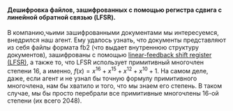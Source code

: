 #### Дешифровка файлов, зашифрованных с помощью регистра сдвига с линейной обратной связью (LFSR).

В компанию,чьими зашифрованными документами мы интересуемся, внедрился наш агент. Ему удалось узнать, что документы представляют из себя файлы формата fb2 (что выдает внутреннюю структуру документов), зашифрованы с помощью [linear-feedback shift register (LFSR)](https://en.wikipedia.org/wiki/Linear-feedback_shift_register), а также то, что LFSR использует примитивный многочлен степени 16, а именно, $f(x) = x^{16} + x^{15} + x^{12} + x^{10} + 1$. На самом деле, даже, если агент и не узнал бы точную формулу примитивного многочлена, нам бы хватило и того, что мы знаем его степень. В таком случае, мы бы просто перебрали все примитивные многочлены 16-ой степени (их всего 2048).
